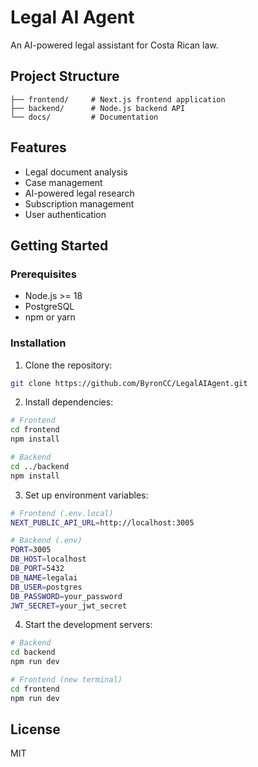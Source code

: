 # Legal AI Agent

An AI-powered legal assistant for Costa Rican law.

## Project Structure

```
├── frontend/     # Next.js frontend application
├── backend/      # Node.js backend API
└── docs/         # Documentation
```

## Features

- Legal document analysis
- Case management
- AI-powered legal research
- Subscription management
- User authentication

## Getting Started

### Prerequisites

- Node.js >= 18
- PostgreSQL
- npm or yarn

### Installation

1. Clone the repository:
```bash
git clone https://github.com/ByronCC/LegalAIAgent.git
```

2. Install dependencies:
```bash
# Frontend
cd frontend
npm install

# Backend
cd ../backend
npm install
```

3. Set up environment variables:
```bash
# Frontend (.env.local)
NEXT_PUBLIC_API_URL=http://localhost:3005

# Backend (.env)
PORT=3005
DB_HOST=localhost
DB_PORT=5432
DB_NAME=legalai
DB_USER=postgres
DB_PASSWORD=your_password
JWT_SECRET=your_jwt_secret
```

4. Start the development servers:
```bash
# Backend
cd backend
npm run dev

# Frontend (new terminal)
cd frontend
npm run dev
```

## License

MIT